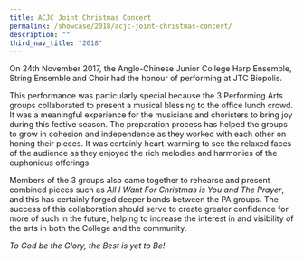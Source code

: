 ```yaml
---
title: ACJC Joint Christmas Concert
permalink: /showcase/2018/acjc-joint-christmas-concert/
description: ""
third_nav_title: "2018"
---
```

On 24th November 2017, the Anglo-Chinese Junior College Harp Ensemble, String Ensemble and Choir had the honour of performing at JTC Biopolis.

  

This performance was particularly special because the 3 Performing Arts groups collaborated to present a musical blessing to the office lunch crowd. It was a meaningful experience for the musicians and choristers to bring joy during this festive season. The preparation process has helped the groups to grow in cohesion and independence as they worked with each other on honing their pieces. It was certainly heart-warming to see the relaxed faces of the audience as they enjoyed the rich melodies and harmonies of the euphonious offerings.

  

Members of the 3 groups also came together to rehearse and present combined pieces such as&nbsp;_All I Want For Christmas is You and The Prayer_, and this has certainly forged deeper bonds between the PA groups. The success of this collaboration should serve to create greater confidence for more of such in the future, helping to increase the interest in and visibility of the arts in both the College and the community.

  

_To God be the Glory, the Best is yet to Be!_